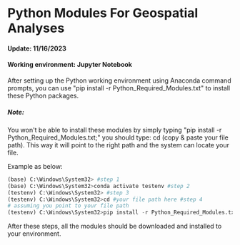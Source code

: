 # Python Modules For Geospatial Analyses

#### Update: 11/16/2023

#### Working environment: Jupyter Notebook

After setting up the Python working environment using Anaconda command prompts, you can use "pip install -r Python_Required_Modules.txt" to install these Python packages.

##### Note:

You won't be able to install these modules by simply typing "pip install -r Python_Required_Modules.txt;" you should type: cd (copy & paste your file path). This way it will point to the right path and the system can locate your file.

Example as below:

```python
(base) C:\Windows\System32> #step 1
(base) C:\Windows\System32>conda activate testenv #step 2
(testenv) C:\Windows\System32> #step 3
(testenv) C:\Windows\System32>cd #your file path here #step 4
# assuming you point to your file path
(testenv) C:\Windows\System32>pip install -r Python_Required_Modules.txt # step 5
```

After these steps, all the modules should be downloaded and installed to your environment.
